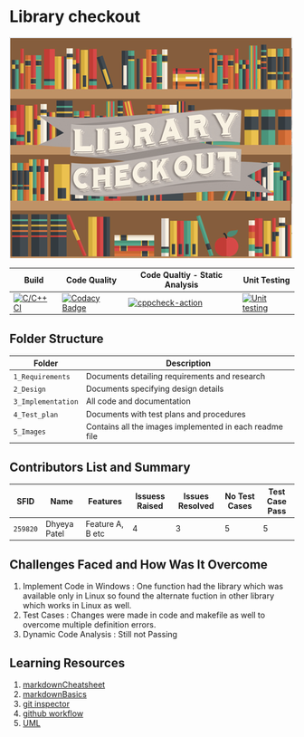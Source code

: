 # Library checkout
![lib_checkout](https://github.com/DhyeyaPatel/Mini_Project/blob/master/5_Images/lib_checkout.png)

Build | Code Quality | Code Qualtiy - Static Analysis | Unit Testing |
------|----------|-------|--------------
[![C/C++ CI](https://github.com/DhyeyaPatel/Mini_Project/actions/workflows/c-build.yml/badge.svg)](https://github.com/DhyeyaPatel/Mini_Project/actions/workflows/c-build.yml) | [![Codacy Badge](https://app.codacy.com/project/badge/Grade/6a0ab92d26cb4da08333db061e89c529)](https://www.codacy.com/gh/DhyeyaPatel/Mini_Project/dashboard?utm_source=github.com&amp;utm_medium=referral&amp;utm_content=DhyeyaPatel/Mini_Project&amp;utm_campaign=Badge_Grade) | [![cppcheck-action](https://github.com/DhyeyaPatel/Mini_Project/actions/workflows/cppcheck.yml/badge.svg)](https://github.com/DhyeyaPatel/Mini_Project/actions/workflows/cppcheck.yml) | [![Unit testing](https://github.com/DhyeyaPatel/Mini_Project/actions/workflows/unit-test.yml/badge.svg)](https://github.com/DhyeyaPatel/Mini_Project/actions/workflows/unit-test.yml) |


## Folder Structure
Folder             | Description
-------------------| -----------------------------------------
`1_Requirements`   | Documents detailing requirements and research
`2_Design`         | Documents specifying design details
`3_Implementation` | All code and documentation
`4_Test_plan`      | Documents with test plans and procedures
`5_Images`         | Contains all the images implemented in each readme file

## Contributors List and Summary

SFID |  Name   |    Features    | Issuess Raised |Issues Resolved|No Test Cases|Test Case Pass
-------|---------|----------------|----------------|---------------|-------------|--------------
`259820` | Dhyeya Patel | Feature A, B etc    | 4  | 3  |   5  | 5     
   

## Challenges Faced and How Was It Overcome

1. Implement Code in Windows : One function had the library which was available only in Linux so found the alternate fuction in other library which works in Linux as well.
2. Test Cases : Changes were made in code and makefile as well to overcome multiple definition errors.
3. Dynamic Code Analysis : Still not Passing


## Learning Resources
1. [markdownCheatsheet](https://github.com/adam-p/markdown-here/wiki/Markdown-Cheatsheet)
2. [markdownBasics](https://guides.github.com/features/mastering-markdown/)
3. [git inspector](https://github.com/ejwa/gitinspector.git)
4. [github workflow](https://docs.github.com/en/actions/learn-github-action)
5. [UML](https://app.diagrams.net/)


